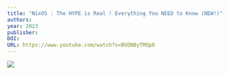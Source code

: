```yaml
---
title: "NixOS : The HYPE is Real ! Everything You NEED to Know (NEW!)"
authors: 
year: 2023
publisher: 
DOI: 
URL: https://www.youtube.com/watch?v=BVDNByTMOp0
---
```

![](https://www.youtube.com/watch?v=BVDNByTMOp0)
